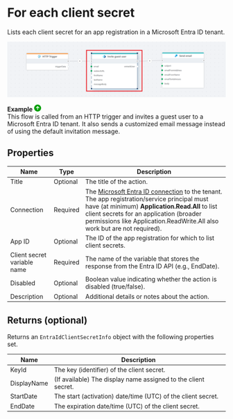 # For each client secret

Lists each client secret for an app registration in a Microsoft Entra ID tenant.

![Example Flow](../../../../images/flow/entra-id-invite-guest-user-example.png)

**Example** ![img](../../../../images/strz.jpg)  
This flow is called from an HTTP trigger and invites a guest user to a Microsoft Entra ID tenant. It also sends a customized email message instead of using the default invitation message. 

## Properties

| Name                     | Type     | Description                                                                 |
|--------------------------|----------|-----------------------------------------------------------------------------|
| Title                    | Optional | The title of the action.                                                    |
| Connection               | Required | The [Microsoft Entra ID connection](./connecting-to-entra-id.md) to the tenant. The app registration/service principal must have (at minimum) **Application.Read.All** to list client secrets for an application (broader permissions like Application.ReadWrite.All also work but are not required). |
| App ID                   | Optional | The ID of the app registration for which to list client secrets.           |
| Client secret variable name     | Required | The name of the variable that stores the response from the Entra ID API (e.g., EndDate). |
| Disabled  | Optional | Boolean value indicating whether the action is disabled (true/false).  |
| Description              | Optional | Additional details or notes about the action.                               |

## Returns (optional)

Returns an `EntraIdClientSecretInfo` object with the following properties set.

| Name        | Description                                                      |
|-------------|------------------------------------------------------------------|
| KeyId       | The key (identifier) of the client secret.                       |
| DisplayName | (If available) The display name assigned to the client secret.   |
| StartDate   | The start (activation) date/time (UTC) of the client secret.     |
| EndDate     | The expiration date/time (UTC) of the client secret.             |